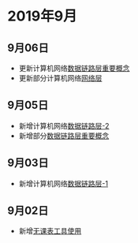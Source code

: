 # 2019年9月

## 9月06日
+ 更新计算机网络[数据链路层重要概念](/internet/重要概念/数据链路层.html)
+ 更新部分计算机网络[网络层](/internet/网络层.html)


## 9月05日
+ 新增计算机网络[数据链路层-2](/internet/数据链路层2.html)
+ 新增部分[数据链路层重要概念](/internet/重要概念/数据链路层.html)

## 9月03日
+ 新增计算机网络[数据链路层-1](/internet/数据链路层1.html)

## 9月02日
+ 新增[无课表工具使用](/mydoc/无课表工具使用.html)
